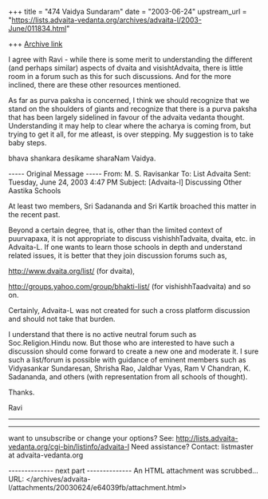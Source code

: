 +++
title = "474 Vaidya Sundaram"
date = "2003-06-24"
upstream_url = "https://lists.advaita-vedanta.org/archives/advaita-l/2003-June/011834.html"

+++
[Archive link](https://lists.advaita-vedanta.org/archives/advaita-l/2003-June/011834.html)

I agree with Ravi - while there is some merit to understanding the different (and perhaps similar) aspects of dvaita and visishtAdvaita, there is little room in a forum such as this for such discussions. And for the more inclined, there are these other resources mentioned.

As far as purva paksha is concerned, I think we should recognize that we stand on the shoulders of giants and recognize that there is a purva paksha that has been largely sidelined in favour of the advaita vedanta thought. Understanding it may help to clear where the acharya is coming from, but trying to get it all, for me atleast, is over stepping. My suggestion is to take baby steps.

bhava shankara desikame sharaNam
Vaidya.

  ----- Original Message ----- 
  From: M. S. Ravisankar 
  To: List Advaita 
  Sent: Tuesday, June 24, 2003 4:47 PM
  Subject: [Advaita-l] Discussing Other Aastika Schools


  At least two members, Sri Sadananda and Sri Kartik broached this matter in the recent past. 

  Beyond a certain degree, that is, other than the limited context of puurvapaxa, it is not appropriate to discuss vishishhTadvaita, dvaita, etc. in Advaita-L. If one wants to learn those schools in depth and understand related issues, it is better that they join discussion forums such as,

   http://www.dvaita.org/list/ (for dvaita),

   http://groups.yahoo.com/group/bhakti-list/ (for vishishhTaadvaita) and so on.

  Certainly, Advaita-L was not created for such a cross platform discussion and should not take that burden. 

  I understand that there is no active neutral forum such as Soc.Religion.Hindu now. But those who are interested to have such a discussion should come forward  to create a new one and moderate it. I sure such a list/forum is possible with guidance of eminent members such as Vidyasankar Sundaresan, Shrisha Rao,  Jaldhar Vyas, Ram V Chandran, K. Sadananda, and others (with representation from all schools of thought).



  Thanks.

  Ravi





------------------------------------------------------------------------------


  _______________________________________________
  want to unsubscribe or change your options? See:
  http://lists.advaita-vedanta.org/cgi-bin/listinfo/advaita-l
  Need assistance? Contact:
  listmaster at advaita-vedanta.org

-------------- next part --------------
An HTML attachment was scrubbed...
URL: </archives/advaita-l/attachments/20030624/e64039fb/attachment.html>
